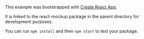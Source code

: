This example was bootstrapped with [Create React App](https://github.com/facebook/create-react-app).

It is linked to the react-mockup package in the parent directory for development purposes.

You can run `npm install` and then `npm start` to test your package.
